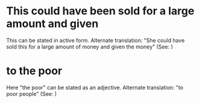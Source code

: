 
# This could have been sold for a large amount and given
This can be stated in active form. Alternate translation: "She could have sold this for a large amount of money and given the money" (See: )

# to the poor
Here "the poor" can be stated as an adjective. Alternate translation: "to poor people" (See: )